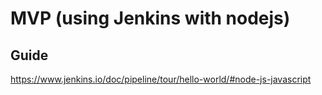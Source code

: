 # MVP (using Jenkins with nodejs)

## Guide
https://www.jenkins.io/doc/pipeline/tour/hello-world/#node-js-javascript